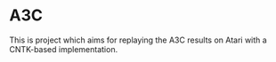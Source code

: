 # A3C
This is project which aims for replaying the A3C results on Atari with a CNTK-based implementation.
